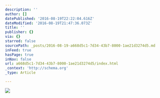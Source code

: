 ```yaml
---
description: ''
author: []
datePublished: '2016-08-19T22:22:04.616Z'
dateModified: '2016-08-19T21:47:36.073Z'
title: ''
publisher: {}
via: {}
starred: false
sourcePath: _posts/2016-08-19-a668d5c1-7d34-43b7-8000-1ae21d3274d5.md
inFeed: true
hasPage: true
inNav: false
url: a668d5c1-7d34-43b7-8000-1ae21d3274d5/index.html
_context: 'http://schema.org'
_type: Article

---
```

![](https://the-grid-user-content.s3-us-west-2.amazonaws.com/7bb982d7-e103-43c3-a990-a143d9ac409c.jpg)
